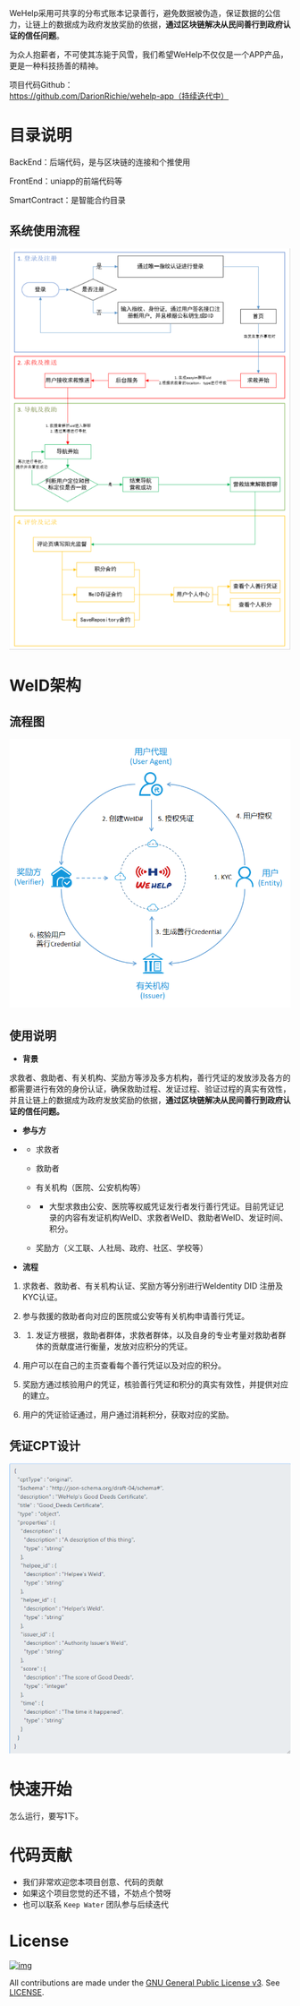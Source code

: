 WeHelp采用可共享的分布式账本记录善行，避免数据被伪造，保证数据的公信力，让链上的数据成为政府发放奖励的依据，**通过区块链解决从民间善行到政府认证的信任问题**。

为众人抱薪者，不可使其冻毙于风雪，我们希望WeHelp不仅仅是一个APP产品，更是一种科技扬善的精神。



项目代码Github：https://github.com/DarionRichie/wehelp-app（持续迭代中）



# 目录说明

BackEnd：后端代码，是与区块链的连接和个推使用


FrontEnd：uniapp的前端代码等

SmartContract：是智能合约目录



## 系统使用流程

<img src=".\Pic\process.png" alt="process" style="zoom:80%;" />

# WeID架构

## 流程图

<img src=".\Pic\weid_process.png" alt="weid_process" style="zoom:80%;" />

## 使用说明

- **背景**

求救者、救助者、有关机构、奖励方等涉及多方机构，善行凭证的发放涉及各方的都需要进行有效的身份认证，确保救助过程、发证过程、验证过程的真实有效性，并且让链上的数据成为政府发放奖励的依据，**通过区块链解决从民间善行到政府认证的信任问题。**

- **参与方**

- - 求救者

  - 救助者

  - 有关机构（医院、公安机构等）

  - - 大型求救由公安、医院等权威凭证发行者发行善行凭证。目前凭证记录的内容有发证机构WeID、求救者WeID、救助者WeID、发证时间、积分。

  - 奖励方（义工联、人社局、政府、社区、学校等）

- **流程**

1. 求救者、救助者、有关机构认证、奖励方等分别进行WeIdentity DID 注册及KYC认证。

2. 参与救援的救助者向对应的医院或公安等有关机构申请善行凭证。

3. 1. 发证方根据，救助者群体，求救者群体，以及自身的专业考量对救助者群体的贡献度进行衡量，发放对应积分的凭证。

4. 用户可以在自己的主页查看每个善行凭证以及对应的积分。

5. 奖励方通过核验用户的凭证，核验善行凭证和积分的真实有效性，并提供对应的建立。

6. 用户的凭证验证通过，用户通过消耗积分，获取对应的奖励。

## 凭证CPT设计

<img src=".\Pic\cpt.png" alt="cpt" style="zoom:80%;" />

# 快速开始

怎么运行，要写1下。



# 代码贡献

- 我们非常欢迎您本项目创意、代码的贡献
- 如果这个项目您觉的还不错，不妨点个赞呀
- 也可以联系 `Keep Water` 团队参与后续迭代



# License

[![img](https://camo.githubusercontent.com/79110cc851844b4439d1589c0387daabfca8615c/68747470733a2f2f696d672e736869656c64732e696f2f6769746875622f6c6963656e73652f464953434f2d42434f532f464953434f2d42434f532e737667)](https://github.com/FISCO-BCOS/FISCO-BCOS/blob/master/LICENSE)

All contributions are made under the [GNU General Public License v3](https://www.gnu.org/licenses/gpl-3.0.en.html). See [LICENSE](https://github.com/FISCO-BCOS/FISCO-BCOS/blob/master/LICENSE).